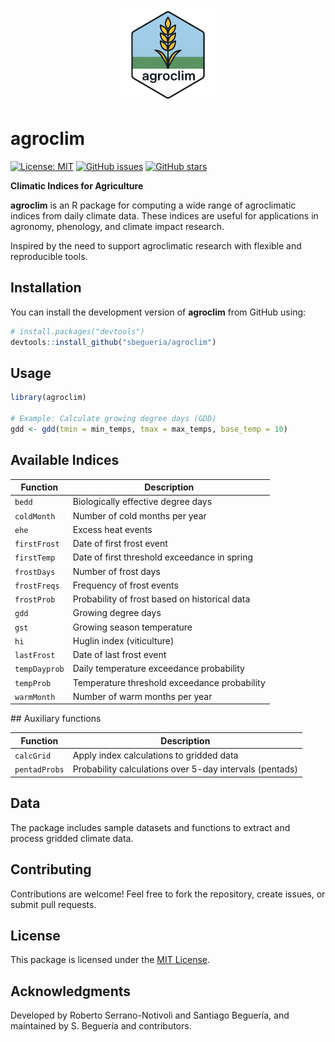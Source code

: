 <p align="center">
  <img src="man/figures/logo.png" width="150" />
</p>

# agroclim

[![License: MIT](https://img.shields.io/badge/License-MIT-yellow.svg)](https://opensource.org/licenses/MIT)
[![GitHub issues](https://img.shields.io/github/issues/sbegueria/agroclim.svg)](https://github.com/sbegueria/agroclim/issues)
[![GitHub stars](https://img.shields.io/github/stars/sbegueria/agroclim.svg)](https://github.com/sbegueria/agroclim/stargazers)

**Climatic Indices for Agriculture**

**agroclim** is an R package for computing a wide range of agroclimatic indices from daily climate data.
These indices are useful for applications in agronomy, phenology, and climate impact research.

Inspired by the need to support agroclimatic research with flexible and reproducible tools.

## Installation

You can install the development version of **agroclim** from GitHub using:

```r
# install.packages("devtools")
devtools::install_github("sbegueria/agroclim")
```

## Usage

```r
library(agroclim)

# Example: Calculate growing degree days (GDD)
gdd <- gdd(tmin = min_temps, tmax = max_temps, base_temp = 10)
```

## Available Indices

| Function         | Description                                                   |
|------------------|---------------------------------------------------------------|
| `bedd`           | Biologically effective degree days                            |
| `coldMonth`      | Number of cold months per year                                |
| `ehe`            | Excess heat events                                            |
| `firstFrost`     | Date of first frost event                                     |
| `firstTemp`      | Date of first threshold exceedance in spring                  |
| `frostDays`      | Number of frost days                                          |
| `frostFreqs`     | Frequency of frost events                                     |
| `frostProb`      | Probability of frost based on historical data                 |
| `gdd`            | Growing degree days                                           |
| `gst`            | Growing season temperature                                    |
| `hi`             | Huglin index (viticulture)                                    |
| `lastFrost`      | Date of last frost event                                      |
| `tempDayprob`    | Daily temperature exceedance probability                      |
| `tempProb`       | Temperature threshold exceedance probability                  |
| `warmMonth`      | Number of warm months per year                                |

## Auxiliary functions

| Function         | Description                                                   |
|------------------|---------------------------------------------------------------|
| `calcGrid`       | Apply index calculations to gridded data                      |
| `pentadProbs`    | Probability calculations over 5-day intervals (pentads)       |

## Data

The package includes sample datasets and functions to extract and process gridded climate data.

## Contributing

Contributions are welcome! Feel free to fork the repository, create issues, or submit pull requests.

## License

This package is licensed under the [MIT License](LICENSE).

## Acknowledgments

Developed by Roberto Serrano-Notivoli and Santiago Beguería, and maintained by S. Beguería and contributors.
